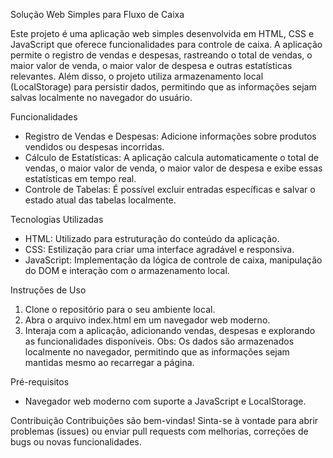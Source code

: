 Solução Web Simples para Fluxo de Caixa

Este projeto é uma aplicação web simples desenvolvida em HTML, CSS e JavaScript que oferece funcionalidades para controle de caixa. A aplicação permite o registro de vendas e despesas, rastreando o total de vendas, o maior valor de venda, o maior valor de despesa e outras estatísticas relevantes. Além disso, o projeto utiliza armazenamento local (LocalStorage) para persistir dados, permitindo que as informações sejam salvas localmente no navegador do usuário.

Funcionalidades
* Registro de Vendas e Despesas: Adicione informações sobre produtos vendidos ou despesas incorridas.
* Cálculo de Estatísticas: A aplicação calcula automaticamente o total de vendas, o maior valor de venda, o maior valor de despesa e exibe essas estatísticas em tempo real.
* Controle de Tabelas: É possível excluir entradas específicas e salvar o estado atual das tabelas localmente.

Tecnologias Utilizadas
- HTML: Utilizado para estruturação do conteúdo da aplicação.
- CSS: Estilização para criar uma interface agradável e responsiva.
- JavaScript: Implementação da lógica de controle de caixa, manipulação do DOM e interação com o armazenamento local.

Instruções de Uso
1. Clone o repositório para o seu ambiente local.
2. Abra o arquivo index.html em um navegador web moderno.
3. Interaja com a aplicação, adicionando vendas, despesas e explorando as funcionalidades disponíveis.
Obs: Os dados são armazenados localmente no navegador, permitindo que as informações sejam mantidas mesmo ao recarregar a página.

Pré-requisitos
* Navegador web moderno com suporte a JavaScript e LocalStorage.

Contribuição
Contribuições são bem-vindas! Sinta-se à vontade para abrir problemas (issues) ou enviar pull requests com melhorias, correções de bugs ou novas funcionalidades.
